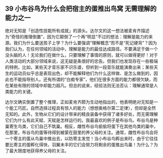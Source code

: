 ## 39 小布谷鸟为什么会把宿主的蛋推出鸟窝 无需理解的能力之一

绝对无知是「创造性技能所有成就」的源头。达尔文的这一想法被麦肯齐描述为“奇怪的推理倒置”，因为它颠倒了一个再“明显”不过的想法：理解是能力的来源。我们为什么要送孩子上学？为什么要强调“理解概念”而不是“死记硬背”？因为我们认为，在任何领域的活动中，理解是能力的最佳达成路径。不要满足于做一个没头脑的人！无论我们在做什么，只要理解了事情的原则，就可以做得更好！对于人类活动的大部分领域来说，这无疑是条很好的忠告。但我们也发现存在一些极端的特例，比如，某些天才音乐家不识乐谱，但听到一段音乐就能演奏出来；某些天生的运动员似乎总是表现出色，却不能解释他们为什么这样做、是怎么做到的，因此也不能指导别人。还有所谓的“白痴专家”，他们在很多方面的能力都很欠缺，而在某些有限的领域中却能力超凡。但总的说来，经验法则无法否认：理解通常是人类能力的关键。

达尔文确实倒置了整个推理，正如麦肯齐颇为生动地指出的，他表明绝对无知是一个能工巧匠。自然选择过程具有惊人的能力（想想奥格尔第二定律），但却是全然无知的。此外，生物从它们的设计带来的精良装备中获得了诸多好处，而无需理解它们为什么有此天赋、天赋是怎样运行的。我最喜欢的例子是布谷鸟。布谷鸟是种巢寄生鸟类，它们自己不筑巢。相反，雌性布谷鸟偷偷将蛋下在其他鸟类的巢中，在那里，布谷鸟的蛋等待得到被蒙在鼓里的养父母的关注。通常，雌性布谷鸟会将一个寄主的蛋从鸟巢中推出去，以防寄主发觉！当小布谷鸟孵出来时，由于它往往要比寄主的蛋孵化得快，羽翼未丰的它们会努力将剩余的蛋推出鸟巢！为什么？为了最大限度地获得养父母的关注。




